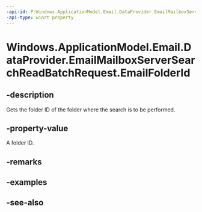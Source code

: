 ----api-id: P:Windows.ApplicationModel.Email.DataProvider.EmailMailboxServerSearchReadBatchRequest.EmailFolderId
-api-type: winrt property
---<!-- Property syntaxpublic string EmailFolderId { get; }--># Windows.ApplicationModel.Email.DataProvider.EmailMailboxServerSearchReadBatchRequest.EmailFolderId## -descriptionGets the folder ID of the folder where the search is to be performed.## -property-valueA folder ID.## -remarks## -examples## -see-also